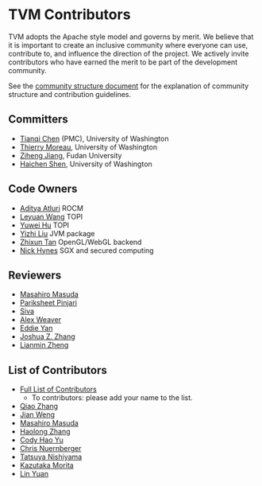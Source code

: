 TVM Contributors
================
TVM adopts the Apache style model and governs by merit. We believe that it is important to create an inclusive community where everyone can use,
contribute to, and influence the direction of the project. We actively invite contributors who have earned the merit to be part of the development community.

See the [community structure document](http://docs.tvm.ai/contribute/community.html) for the explanation of community structure and contribution guidelines.

## Committers
- [Tianqi Chen](https://github.com/tqchen) (PMC), University of Washington
- [Thierry Moreau](http://homes.cs.washington.edu/~moreau/), University of Washington
- [Ziheng Jiang](https://github.com/ZihengJiang), Fudan University
- [Haichen Shen](http://homes.cs.washington.edu/~haichen/), University of Washington

## Code Owners
- [Aditya Atluri](https://github.com/adityaatluri) ROCM
- [Leyuan Wang](https://github.com/Laurawly) TOPI
- [Yuwei Hu](https://github.com/Huyuwei) TOPI
- [Yizhi Liu](https://github.com/yzhliu) JVM package
- [Zhixun Tan](https://github.com/phisiart) OpenGL/WebGL backend
- [Nick Hynes](https://github.com/nhynes) SGX and secured computing

## Reviewers
- [Masahiro Masuda](https://github.com/masahi)
- [Pariksheet Pinjari](https://github.com/PariksheetPinjari909)
- [Siva](https://github.com/srkreddy1238)
- [Alex Weaver](https://github.com/alex-weaver)
- [Eddie Yan](https://github.com/eqy)
- [Joshua Z. Zhang](https://github.com/zhreshold)
- [Lianmin Zheng](https://github.com/merrymercy)

## List of Contributors
- [Full List of Contributors](https://github.com/dmlc/tvm/graphs/contributors)
  - To contributors: please add your name to the list.
- [Qiao Zhang](https://github.com/zhangqiaorjc)
- [Jian Weng](https://github.com/were)
- [Masahiro Masuda](https://github.com/masahi)
- [Haolong Zhang](https://github.com/haolongzhangm)
- [Cody Hao Yu](https://github.com/comaniac)
- [Chris Nuernberger](https://github.com/cnuernber)
- [Tatsuya Nishiyama](https://github.com/nishi-t)
- [Kazutaka Morita](https://github.com/kazum)
- [Lin Yuan](https://github.com/apeforest)